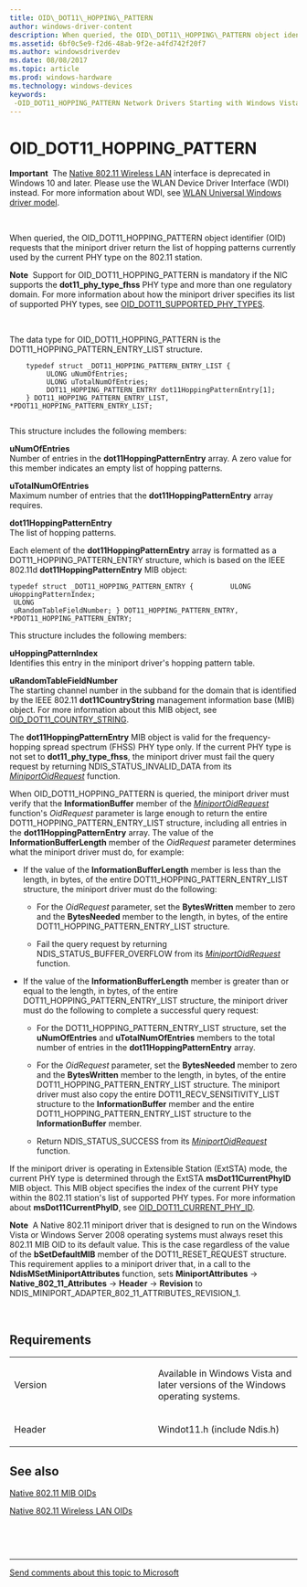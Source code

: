 ```yaml
---
title: OID\_DOT11\_HOPPING\_PATTERN
author: windows-driver-content
description: When queried, the OID\_DOT11\_HOPPING\_PATTERN object identifier (OID) requests that the miniport driver return the list of hopping patterns currently used by the current PHY type on the 802.11 station.
ms.assetid: 6bf0c5e9-f2d6-48ab-9f2e-a4fd742f20f7
ms.author: windowsdriverdev
ms.date: 08/08/2017
ms.topic: article
ms.prod: windows-hardware
ms.technology: windows-devices
keywords: 
 -OID_DOT11_HOPPING_PATTERN Network Drivers Starting with Windows Vista
---
```


# OID\_DOT11\_HOPPING\_PATTERN


**Important**  The [Native 802.11 Wireless LAN](https://msdn.microsoft.com/library/windows/hardware/ff560690) interface is deprecated in Windows 10 and later. Please use the WLAN Device Driver Interface (WDI) instead. For more information about WDI, see [WLAN Universal Windows driver model](https://msdn.microsoft.com/library/windows/hardware/dn897672).

 

When queried, the OID\_DOT11\_HOPPING\_PATTERN object identifier (OID) requests that the miniport driver return the list of hopping patterns currently used by the current PHY type on the 802.11 station.

**Note**  Support for OID\_DOT11\_HOPPING\_PATTERN is mandatory if the NIC supports the **dot11\_phy\_type\_fhss** PHY type and more than one regulatory domain. For more information about how the miniport driver specifies its list of supported PHY types, see [OID\_DOT11\_SUPPORTED\_PHY\_TYPES](oid-dot11-supported-phy-types.md).

 

The data type for OID\_DOT11\_HOPPING\_PATTERN is the DOT11\_HOPPING\_PATTERN\_ENTRY\_LIST structure.

```ManagedCPlusPlus
    typedef struct _DOT11_HOPPING_PATTERN_ENTRY_LIST {
         ULONG uNumOfEntries;
         ULONG uTotalNumOfEntries;
         DOT11_HOPPING_PATTERN_ENTRY dot11HoppingPatternEntry[1];
    } DOT11_HOPPING_PATTERN_ENTRY_LIST, *PDOT11_HOPPING_PATTERN_ENTRY_LIST;
  
```

This structure includes the following members:

<a href="" id="unumofentries"></a>**uNumOfEntries**  
Number of entries in the **dot11HoppingPatternEntry** array. A zero value for this member indicates an empty list of hopping patterns.

<a href="" id="utotalnumofentries"></a>**uTotalNumOfEntries**  
Maximum number of entries that the **dot11HoppingPatternEntry** array requires.

<a href="" id="dot11hoppingpatternentry"></a>**dot11HoppingPatternEntry**  
The list of hopping patterns.

Each element of the **dot11HoppingPatternEntry** array is formatted as a DOT11\_HOPPING\_PATTERN\_ENTRY structure, which is based on the IEEE 802.11d **dot11HoppingPatternEntry** MIB object:

``` syntax
typedef struct _DOT11_HOPPING_PATTERN_ENTRY {         ULONG uHoppingPatternIndex;
 ULONG
 uRandomTableFieldNumber; } DOT11_HOPPING_PATTERN_ENTRY, *PDOT11_HOPPING_PATTERN_ENTRY;
```

This structure includes the following members:

<a href="" id="uhoppingpatternindex"></a>**uHoppingPatternIndex**  
Identifies this entry in the miniport driver's hopping pattern table.

<a href="" id="urandomtablefieldnumber"></a>**uRandomTableFieldNumber**  
The starting channel number in the subband for the domain that is identified by the IEEE 802.11 **dot11CountryString** management information base (MIB) object. For more information about this MIB object, see [OID\_DOT11\_COUNTRY\_STRING](oid-dot11-country-string.md).

The **dot11HoppingPatternEntry** MIB object is valid for the frequency-hopping spread spectrum (FHSS) PHY type only. If the current PHY type is not set to **dot11\_phy\_type\_fhss**, the miniport driver must fail the query request by returning NDIS\_STATUS\_INVALID\_DATA from its [*MiniportOidRequest*](https://msdn.microsoft.com/library/windows/hardware/ff559416) function.

When OID\_DOT11\_HOPPING\_PATTERN is queried, the miniport driver must verify that the **InformationBuffer** member of the [*MiniportOidRequest*](https://msdn.microsoft.com/library/windows/hardware/ff559416) function's *OidRequest* parameter is large enough to return the entire DOT11\_HOPPING\_PATTERN\_ENTRY\_LIST structure, including all entries in the **dot11HoppingPatternEntry** array. The value of the **InformationBufferLength** member of the *OidRequest* parameter determines what the miniport driver must do, for example:

-   If the value of the **InformationBufferLength** member is less than the length, in bytes, of the entire DOT11\_HOPPING\_PATTERN\_ENTRY\_LIST structure, the miniport driver must do the following:

    -   For the *OidRequest* parameter, set the **BytesWritten** member to zero and the **BytesNeeded** member to the length, in bytes, of the entire DOT11\_HOPPING\_PATTERN\_ENTRY\_LIST structure.

    -   Fail the query request by returning NDIS\_STATUS\_BUFFER\_OVERFLOW from its [*MiniportOidRequest*](https://msdn.microsoft.com/library/windows/hardware/ff559416) function.

-   If the value of the **InformationBufferLength** member is greater than or equal to the length, in bytes, of the entire DOT11\_HOPPING\_PATTERN\_ENTRY\_LIST structure, the miniport driver must do the following to complete a successful query request:

    -   For the DOT11\_HOPPING\_PATTERN\_ENTRY\_LIST structure, set the **uNumOfEntries** and **uTotalNumOfEntries** members to the total number of entries in the **dot11HoppingPatternEntry** array.

    -   For the *OidRequest* parameter, set the **BytesNeeded** member to zero and the **BytesWritten** member to the length, in bytes, of the entire DOT11\_HOPPING\_PATTERN\_ENTRY\_LIST structure. The miniport driver must also copy the entire DOT11\_RECV\_SENSITIVITY\_LIST structure to the **InformationBuffer** member and the entire DOT11\_HOPPING\_PATTERN\_ENTRY\_LIST structure to the **InformationBuffer** member.

    -   Return NDIS\_STATUS\_SUCCESS from its [*MiniportOidRequest*](https://msdn.microsoft.com/library/windows/hardware/ff559416) function.

If the miniport driver is operating in Extensible Station (ExtSTA) mode, the current PHY type is determined through the ExtSTA **msDot11CurrentPhyID** MIB object. This MIB object specifies the index of the current PHY type within the 802.11 station's list of supported PHY types. For more information about **msDot11CurrentPhyID**, see [OID\_DOT11\_CURRENT\_PHY\_ID](oid-dot11-current-phy-id.md).

**Note**  A Native 802.11 miniport driver that is designed to run on the Windows Vista or Windows Server 2008 operating systems must always reset this 802.11 MIB OID to its default value. This is the case regardless of the value of the **bSetDefaultMIB** member of the DOT11\_RESET\_REQUEST structure. This requirement applies to a miniport driver that, in a call to the **NdisMSetMiniportAttributes** function, sets **MiniportAttributes** -&gt; **Native\_802\_11\_Attributes** -&gt; **Header** -&gt; **Revision** to NDIS\_MINIPORT\_ADAPTER\_802\_11\_ATTRIBUTES\_REVISION\_1.

 

Requirements
------------

<table>
<colgroup>
<col width="50%" />
<col width="50%" />
</colgroup>
<tbody>
<tr class="odd">
<td><p>Version</p></td>
<td><p>Available in Windows Vista and later versions of the Windows operating systems.</p></td>
</tr>
<tr class="even">
<td><p>Header</p></td>
<td>Windot11.h (include Ndis.h)</td>
</tr>
</tbody>
</table>

## See also


[Native 802.11 MIB OIDs](https://msdn.microsoft.com/library/windows/hardware/ff560645)

[Native 802.11 Wireless LAN OIDs](https://msdn.microsoft.com/library/windows/hardware/ff560691)

 

 


--------------------
[Send comments about this topic to Microsoft](mailto:wsddocfb@microsoft.com?subject=Documentation%20feedback%20%5Bnetvista\netvista%5D:%20OID_DOT11_HOPPING_PATTERN%20%20RELEASE:%20%288/8/2017%29&body=%0A%0APRIVACY%20STATEMENT%0A%0AWe%20use%20your%20feedback%20to%20improve%20the%20documentation.%20We%20don't%20use%20your%20email%20address%20for%20any%20other%20purpose,%20and%20we'll%20remove%20your%20email%20address%20from%20our%20system%20after%20the%20issue%20that%20you're%20reporting%20is%20fixed.%20While%20we're%20working%20to%20fix%20this%20issue,%20we%20might%20send%20you%20an%20email%20message%20to%20ask%20for%20more%20info.%20Later,%20we%20might%20also%20send%20you%20an%20email%20message%20to%20let%20you%20know%20that%20we've%20addressed%20your%20feedback.%0A%0AFor%20more%20info%20about%20Microsoft's%20privacy%20policy,%20see%20http://privacy.microsoft.com/default.aspx. "Send comments about this topic to Microsoft")


